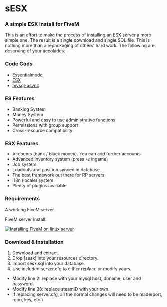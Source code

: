 # sESX
### A simple ESX Install for FiveM

This is an effort to make the process of installing an ESX server a more simple one.  The result is a single download and single SQL file.  This is nothing more than a repackaging of others' hard work.  The following are deserving of your accolades:

### Code Gods
- [Essentialmode](https://github.com/kanersps/essentialmode)
- [ESX](https://github.com/ESX-Org)
- [mysql-async](https://github.com/brouznouf/fivem-mysql-async)

### ES Features
- Banking System
- Money System
- Powerful and easy to use administrative functions
- Permissions with group support
- Cross-resource compatibility

### ESX Features
- Accounts (bank / black money). You can add further accounts
- Advanced inventory system (press `F2` ingame)
- Job system
- Loadouts and position synced in database
- The best framework out there for RP servers
- i18n (locale) system
- Plenty of plugins available

### Requirements
A working FiveM server.

FiveM server install:

[![Installing FiveM on linux server](http://schw.im/sesx/assets/fivem_install_howdo.png)](https://www.youtube.com/watch?v=9RJUXCV9V94)

### Download & Installation

1. Download and extract.
2. Drop [sesx] into your resources directory.
3. Import sesx.sql into your database.
4. Use included server.cfg to either replace or modify yours.
* Modify line 2: replace with your mysql host, dbname, user and password.
* Modify line 38: replace steamID with your own.
* If replacing server.cfg, all the normal changes will need to be made(port, rcon, key, etc.)
 
